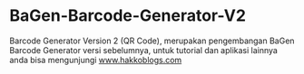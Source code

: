 # BaGen-Barcode-Generator-V2

Barcode Generator Version 2 (QR Code), merupakan pengembangan BaGen Barcode Generator versi sebelumnya,
untuk tutorial dan aplikasi lainnya anda bisa mengunjungi www.hakkoblogs.com
